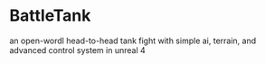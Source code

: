 # BattleTank
an open-wordl head-to-head tank fight with simple ai, terrain, and advanced control system in unreal 4
